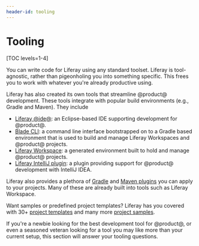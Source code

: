 ```yaml
---
header-id: tooling
---
```


# Tooling

[TOC levels=1-4]

You can write code for Liferay using any standard toolset. Liferay is
tool-agnostic, rather than pigeonholing you into something specific. This frees
you to work with whatever you're already productive using.

Liferay has also created its own tools that streamline @product@ development.
These tools integrate with popular build environments (e.g., Gradle and Maven).
They include

- [Liferay @ide@](/docs/7-0/tutorials/-/knowledge_base/t/liferay-ide): an
  Eclipse-based IDE supporting development for @product@.
- [Blade CLI](/docs/7-0/tutorials/-/knowledge_base/t/blade-cli): a command line
  interface bootstrapped on to a Gradle based environment that is used to build
  and manage Liferay Workspaces and @product@ projects.
- [Liferay Workspace](/docs/7-1/tutorials/-/knowledge_base/t/liferay-workspace):
  a generated environment built to hold and manage @product@ projects.
- [Liferay IntelliJ plugin](/docs/7-1/tutorials/-/knowledge_base/t/intellij-idea):
  a plugin providing support for @product@ development with IntelliJ IDEA.

Liferay also provides a plethora of
[Gradle](/docs/7-1/reference/-/knowledge_base/r/gradle) and
[Maven plugins](/docs/7-1/reference/-/knowledge_base/r/maven) you can apply to
your projects. Many of these are already built into tools such as Liferay
Workspace.

Want samples or predefined project templates? Liferay has you covered with 30+
[project templates](/docs/7-1/reference/-/knowledge_base/r/project-templates)
and many more
[project samples](/docs/7-1/reference/-/knowledge_base/r/sample-projects).

If you're a newbie looking for the best development tool for @product@, or even
a seasoned veteran looking for a tool you may like more than your current setup,
this section will answer your tooling questions. 
